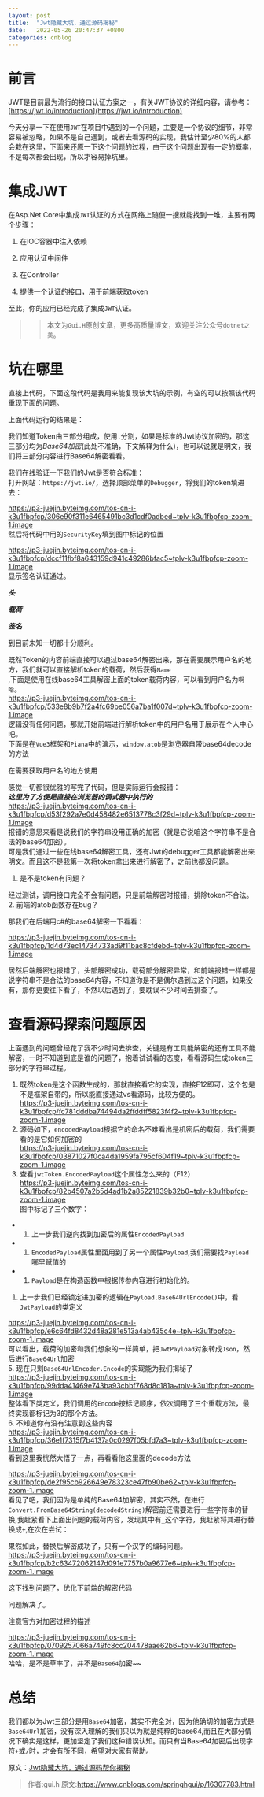 ```yaml
---
layout: post
title:  "Jwt隐藏大坑，通过源码揭秘"
date:   2022-05-26 20:47:37 +0800
categories: cnblog
---
```

# 前言
 
JWT是目前最为流行的接口认证方案之一，有关JWT协议的详细内容，请参考：[https://jwt.io/introduction](https://jwt.io/introduction)
 
今天分享一下在使用`JWT`在项目中遇到的一个问题，主要是一个协议的细节，非常容易被忽略，如果不是自己遇到，或者去看源码的实现，我估计至少80%的人都会栽在这里，下面来还原一下这个问题的过程，由于这个问题出现有一定的概率，不是每次都会出现，所以才容易掉坑里。
 
# 集成JWT
 
在Asp.Net Core中集成`JWT`认证的方式在网络上随便一搜就能找到一堆，主要有两个步骤：
 
1. 在IOC容器中注入依赖

1. 应用认证中间件

1. 在Controller

1. 提供一个认证的接口，用于前端获取token

至此，你的应用已经完成了集成`JWT`认证。

> > 本文为`Gui.H`原创文章，更多高质量博文，欢迎关注公众号`dotnet之美`。

# 坑在哪里
 
直接上代码，下面这段代码是我用来能复现该大坑的示例，有空的可以按照该代码重现下面的问题。
  
上面代码运行的结果是：
  
我们知道Token由三部分组成，使用`.`分割，如果是标准的Jwt协议加密的，那这三部分均为*Base64加密*(此处不准确，下文解释为什么)，也可以说就是明文，我们将三部分内容进行Base64解密看看。
 
我们在线验证一下我们的Jwt是否符合标准：  
 打开网站：`https://jwt.io/`，选择顶部菜单的`Debugger`，将我们的token填进去：
 
https://p3-juejin.byteimg.com/tos-cn-i-k3u1fbpfcp/306e90f311e6465491bc3d1cdf0adbed~tplv-k3u1fbpfcp-zoom-1.image  
 然后将代码中用的`SecurityKey`填到图中标记的位置
 
https://p3-juejin.byteimg.com/tos-cn-i-k3u1fbpfcp/dccf11fbf8a643159d941c49286bfac5~tplv-k3u1fbpfcp-zoom-1.image  
 显示签名认证通过。
 
***头***
   
***载荷***
   
***签名***
  
到目前未知一切都十分顺利。
 
既然Token的内容前端直接可以通过base64解密出来，那在需要展示用户名的地方，我们就可以直接解析token的载荷，然后获得`Name`  
 ,下面是使用在线base64工具解密上面的token载荷内容，可以看到用户名为`啊哈`。  
 https://p3-juejin.byteimg.com/tos-cn-i-k3u1fbpfcp/533e8b9b7f2a4fc69be056a7ba1f007d~tplv-k3u1fbpfcp-zoom-1.image  
 逻辑没有任何问题，那就开始前端进行解析token中的用户名用于展示在个人中心吧。  
 下面是在`Vue3`框架和`Piana`中的演示，`window.atob`是浏览器自带base64decode的方法
  
在需要获取用户名的地方使用
  
感觉一切都很优雅的写完了代码，但是实际运行会报错：  
 ***这里为了方便是直接在浏览器的调式器中执行的***  
 https://p3-juejin.byteimg.com/tos-cn-i-k3u1fbpfcp/d53f292a7e0d458482e6513778c3f29d~tplv-k3u1fbpfcp-zoom-1.image  
 报错的意思来看是说我们的字符串没用正确的加密（就是它说咱这个字符串不是合法的base64加密）。  
 可是我们通过一些在线base64解密工具，还有Jwt的debugger工具都能解密出来明文。而且这不是我第一次将token拿出来进行解密了，之前也都没问题。

1. 是不是token有问题？  

经过测试，调用接口完全不会有问题，只是前端解密时报错，排除token不合法。
2. 前端的atob函数存在bug？  

那我们在后端用c#的base64解密一下看看：  

https://p3-juejin.byteimg.com/tos-cn-i-k3u1fbpfcp/1d4d73ec14734733ad9f11bac8cfdebd~tplv-k3u1fbpfcp-zoom-1.image  

居然后端解密也报错了，头部解密成功，载荷部分解密异常，和前端报错一样都是说字符串不是合法的base64内容，不知道你是不是偶尔遇到过这个问题，如果没有，那你更要往下看了，不然以后遇到了，要耽误不少时间去排查了。

# 查看源码探索问题原因
 
上面遇到的问题曾经花了我不少时间去排查，关键是有工具能解密的还有工具不能解密，一时不知道到底是谁的问题了，抱着试试看的态度，看看源码生成token三部分的字符串过程。

1. 既然token是这个函数生成的，那就直接看它的实现，直接F12即可，这个包是不是框架自带的，所以能直接通过vs看源码，比较方便的。  
 https://p3-juejin.byteimg.com/tos-cn-i-k3u1fbpfcp/fc781dddba74494da2ffddff5823f4f2~tplv-k3u1fbpfcp-zoom-1.image
2. 源码如下，`encodedPayload`根据它的命名不难看出是机密后的载荷，我们需要看的是它如何加密的  
 https://p3-juejin.byteimg.com/tos-cn-i-k3u1fbpfcp/03871027f0ca4da1959fa795cf604f19~tplv-k3u1fbpfcp-zoom-1.image
3. 查看`jwtToken.EncodedPayload`这个属性怎么来的（F12）  
 https://p3-juejin.byteimg.com/tos-cn-i-k3u1fbpfcp/82b4507a2b5d4ad1b2a85221839b32b0~tplv-k3u1fbpfcp-zoom-1.image  
 图中标记了三个数字：

- 1. 上一步我们逆向找到加密后的属性`EncodedPayload`
- 1. `EncodedPayload`属性里面用到了另一个属性`Payload`,我们需要找`Payload`哪里赋值的
- 1. `Payload`是在构造函数中根据传参内容进行初始化的。

1. 上一步我们已经锁定进加密的逻辑在`Payload.Base64UrlEncode()`中，看`JwtPayload`的类定义

https://p3-juejin.byteimg.com/tos-cn-i-k3u1fbpfcp/e6c64fd8432d48a281e513a4ab435c4e~tplv-k3u1fbpfcp-zoom-1.image  
 可以看出，载荷的加密和我们想象的一样简单，把`JwtPayload`对象转成`Json`，然后进行`Base64Url`加密  
 5. 现在只剩`Base64UrlEncoder.Encode`的实现能为我们揭秘了  
 https://p3-juejin.byteimg.com/tos-cn-i-k3u1fbpfcp/99dda41469e743ba93cbbf768d8c181a~tplv-k3u1fbpfcp-zoom-1.image  
 整体看下类定义，我们调用的`Encode`按标记顺序，依次调用了三个重载方法，最终实现都标记为3的那个方法。  
 6. 不知道你有没有注意到这些内容  
 https://p3-juejin.byteimg.com/tos-cn-i-k3u1fbpfcp/36e1f7315f7b4137a0c0297f05bfd7a3~tplv-k3u1fbpfcp-zoom-1.image  
 看到这里我恍然大悟了一点，再看看他这里面的decode方法
 
https://p3-juejin.byteimg.com/tos-cn-i-k3u1fbpfcp/de2f95cb926649e78323ce47fb90be62~tplv-k3u1fbpfcp-zoom-1.image  
 看见了吧，我们因为是单纯的Base64加解密，其实不然，在进行`Convert.FromBase64String(decodedString)`解密前还需要进行一些字符串的替换,我赶紧看下上面出问题的载荷内容，发现其中有`_`这个字符，我赶紧将其进行替换成`+`,在次在尝试：
  
果然如此，替换后解密成功了，只有一个汉字的编码问题。  
 https://p3-juejin.byteimg.com/tos-cn-i-k3u1fbpfcp/b2c63472062147d091e7757b0a9677e6~tplv-k3u1fbpfcp-zoom-1.image
 
这下找到问题了，优化下前端的解密代码
  
问题解决了。
 
注意官方对加密过程的描述
 
https://p3-juejin.byteimg.com/tos-cn-i-k3u1fbpfcp/0709257066a749fc8cc204478aae62b6~tplv-k3u1fbpfcp-zoom-1.image  
 哈哈，是不是草率了，并不是`Base64`加密~~
 
# 总结
 
我们都以为Jwt三部分是用`Base64`加密，其实不完全对，因为他确切的加密方式是`Base64Url`加密，没有深入理解的我们只以为就是纯粹的base64,而且在大部分情况下确实是这样，更加坚定了我们这种错误认知。而只有当Base64加密后出现字符`+`或`/`时，才会有所不同，希望对大家有帮助。
 
原文：[Jwt隐藏大坑，通过源码帮你揭秘](https://blog.beautyof.net/auth/2022/05/24/Jwt%E9%9A%90%E8%97%8F%E5%A4%A7%E5%9D%91-%E9%80%9A%E8%BF%87%E6%BA%90%E7%A0%81%E5%B8%AE%E4%BD%A0%E6%8F%AD%E7%A7%98.html)


> 作者:gui.h
> 原文:https://www.cnblogs.com/springhgui/p/16307783.html
